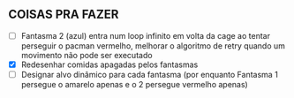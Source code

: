 ## COISAS PRA FAZER

- [ ] Fantasma 2 (azul) entra num loop infinito em volta da cage ao tentar perseguir o pacman vermelho, melhorar o algoritmo de retry quando um movimento não pode ser executado
- [X] Redesenhar comidas apagadas pelos fantasmas
- [ ] Designar alvo dinâmico para cada fantasma (por enquanto Fantasma 1 persegue o amarelo apenas e o 2 persegue vermelho apenas)
